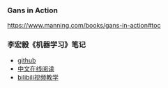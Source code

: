 ### Gans in Action
https://www.manning.com/books/gans-in-action#toc

### 李宏毅《机器学习》笔记
* [github](https://github.com/datawhalechina/leeml-notes)
* [中文在线阅读](https://datawhalechina.github.io/leeml-notes/#/)
* [bilibili视频教学](https://www.bilibili.com/video/av59538266)